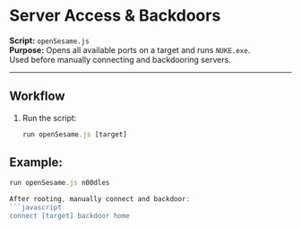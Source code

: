 # Server Access & Backdoors

**Script:** `openSesame.js`  
**Purpose:** Opens all available ports on a target and runs `NUKE.exe`.  
Used before manually connecting and backdooring servers.  

---

## Workflow
1. Run the script:
   ```javascript
   run openSesame.js [target]

## Example: 
 ```javascript
run openSesame.js n00dles

After rooting, manually connect and backdoor:
```javascript 
connect [target] backdoor home
